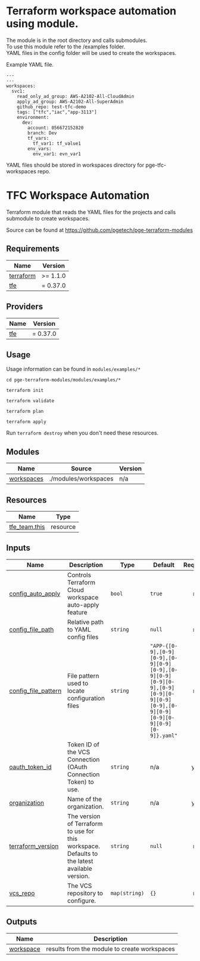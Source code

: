 # Terraform workspace automation using module.  
The module is in the root directory and calls submodules.  
To use this module refer to the /examples folder.  
YAML files in the config folder will be used to create the workspaces. 

Example YAML file.

```
---
---
workspaces:
  svc1:
    read_only_ad_group: AWS-A2102-All-CloudAdmin
    apply_ad_group: AWS-A2102-All-SuperAdmin
    github_repo: test-tfc-demo
    tags: ["tfc","iac","app-3113"]
    environment:
      dev:
        account: 056672152820
        branch: Dev
        tf_vars:
          tf_var1: tf_value1
        env_vars:
          env_var1: evn_var1
```

YAML files should be stored in workspaces directory for pge-tfc-workspaces repo.

<!-- BEGIN_TF_DOCS -->
# TFC Workspace Automation
Terraform module that reads the YAML files for the projects and calls submodule to create workspaces.

Source can be found at https://github.com/pgetech/pge-terraform-modules

## Requirements

| Name | Version |
|------|---------|
| <a name="requirement_terraform"></a> [terraform](#requirement\_terraform) | >= 1.1.0 |
| <a name="requirement_tfe"></a> [tfe](#requirement\_tfe) | = 0.37.0 |

## Providers

| Name | Version |
|------|---------|
| <a name="provider_tfe"></a> [tfe](#provider\_tfe) | = 0.37.0 |

## Usage

Usage information can be found in `modules/examples/*`

`cd pge-terraform-modules/modules/examples/*`

`terraform init`

`terraform validate`

`terraform plan`

`terraform apply`

Run `terraform destroy` when you don't need these resources.

## Modules

| Name | Source | Version |
|------|--------|---------|
| <a name="module_workspaces"></a> [workspaces](#module\_workspaces) | ./modules/workspaces | n/a |

## Resources

| Name | Type |
|------|------|
| [tfe_team.this](https://registry.terraform.io/providers/hashicorp/tfe/0.37.0/docs/resources/team) | resource |

## Inputs

| Name | Description | Type | Default | Required |
|------|-------------|------|---------|:--------:|
| <a name="input_config_auto_apply"></a> [config\_auto\_apply](#input\_config\_auto\_apply) | Controls Terraform Cloud workspace auto-apply feature | `bool` | `true` | no |
| <a name="input_config_file_path"></a> [config\_file\_path](#input\_config\_file\_path) | Relative path to YAML config files | `string` | `null` | no |
| <a name="input_config_file_pattern"></a> [config\_file\_pattern](#input\_config\_file\_pattern) | File pattern used to locate configuration files | `string` | `"APP-{[0-9],[0-9][0-9],[0-9][0-9][0-9],[0-9][0-9][0-9][0-9],[0-9][0-9][0-9][0-9][0-9],[0-9][0-9][0-9][0-9][0-9][0-9]}.yaml"` | no |
| <a name="input_oauth_token_id"></a> [oauth\_token\_id](#input\_oauth\_token\_id) | Token ID of the VCS Connection (OAuth Connection Token) to use. | `string` | n/a | yes |
| <a name="input_organization"></a> [organization](#input\_organization) | Name of the organization. | `string` | n/a | yes |
| <a name="input_terraform_version"></a> [terraform\_version](#input\_terraform\_version) | The version of Terraform to use for this workspace. Defaults to the latest available version. | `string` | `null` | no |
| <a name="input_vcs_repo"></a> [vcs\_repo](#input\_vcs\_repo) | The VCS repository to configure. | `map(string)` | `{}` | no |

## Outputs

| Name | Description |
|------|-------------|
| <a name="output_workspace"></a> [workspace](#output\_workspace) | results from the module to create workspaces |


<!-- END_TF_DOCS -->